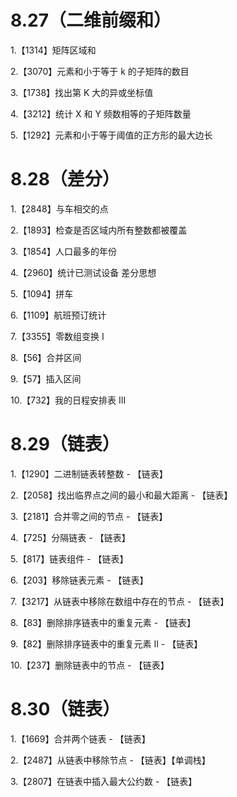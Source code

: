 # 8.27（二维前缀和）

1.【1314】矩阵区域和

2.【3070】元素和小于等于 k 的子矩阵的数目

3.【1738】找出第 K 大的异或坐标值

4.【3212】统计 X 和 Y 频数相等的子矩阵数量

5.【1292】元素和小于等于阈值的正方形的最大边长

# 8.28（差分）

1.【2848】与车相交的点

2.【1893】检查是否区域内所有整数都被覆盖

3.【1854】人口最多的年份

4.【2960】统计已测试设备 差分思想

5.【1094】拼车

6.【1109】航班预订统计

7.【3355】零数组变换 I

8.【56】合并区间

9.【57】插入区间

10.【732】我的日程安排表 III

# 8.29（链表）

1.【1290】二进制链表转整数 - 【链表】

2.【2058】找出临界点之间的最小和最大距离 - 【链表】

3.【2181】合并零之间的节点 - 【链表】

4.【725】分隔链表 - 【链表】

5.【817】链表组件 - 【链表】

6.【203】移除链表元素 - 【链表】

7.【3217】从链表中移除在数组中存在的节点 - 【链表】

8.【83】删除排序链表中的重复元素 - 【链表】

9.【82】删除排序链表中的重复元素 II - 【链表】

10.【237】删除链表中的节点 - 【链表】

# 8.30（链表）

1.【1669】合并两个链表 - 【链表】

2.【2487】从链表中移除节点 - 【链表】【单调栈】

3.【2807】在链表中插入最大公约数 - 【链表】

